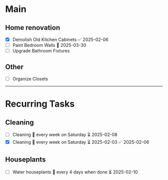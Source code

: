 # Main

## Home renovation
- [x] Demolish Old Kitchen Cabinets ✅ 2025-02-06
- [ ] Paint Bedroom Walls 📅 2025-03-30
- [ ] Upgrade Bathroom Fixtures

## Other
- [ ] Organize Closets

---

# Recurring Tasks

## Cleaning
- [ ] Cleaning 🔁 every week on Saturday ⏳ 2025-02-08
- [x] Cleaning 🔁 every week on Saturday ⏳ 2025-02-03 ✅ 2025-02-06

## Houseplants
- [ ] Water houseplants 🔁 every 4 days when done ⏳ 2025-02-10
